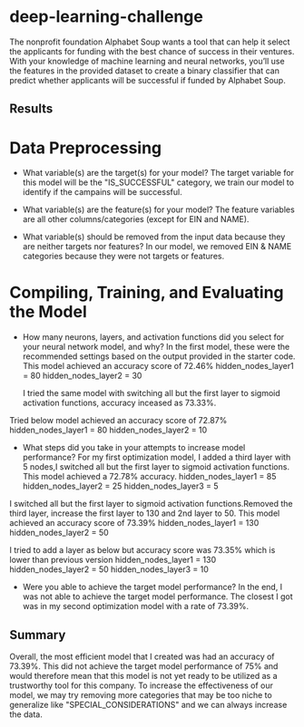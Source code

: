 # deep-learning-challenge

The nonprofit foundation Alphabet Soup wants a tool that can help it select the applicants for funding with the best chance of success in their ventures. With your knowledge of machine learning and neural networks, you’ll use the features in the provided dataset to create a binary classifier that can predict whether applicants will be successful if funded by Alphabet Soup.

## Results
# Data Preprocessing
* What variable(s) are the target(s) for your model?
  The target variable for this model will be the "IS_SUCCESSFUL" category, we train our model to identify if the campains will be successful.

* What variable(s) are the feature(s) for your model?
  The feature variables are all other columns/categories (except for EIN and NAME).

* What variable(s) should be removed from the input data because they are neither targets nor features?
  In our model, we removed EIN & NAME categories because they were not targets or features.

# Compiling, Training, and Evaluating the Model

* How many neurons, layers, and activation functions did you select for your neural network model, and why?
  In the first model, these were the recommended settings based on the output provided in the starter code.  This model achieved an accuracy score of 72.46%
  hidden_nodes_layer1 = 80
  hidden_nodes_layer2 = 30

  I tried the same model with switching all but the first layer to sigmoid activation functions, accuracy inceased as 73.33%.

Tried below model achieved an accuracy score of 72.87%
hidden_nodes_layer1 = 80
hidden_nodes_layer2 = 10
  
* What steps did you take in your attempts to increase model performance?
For my first optimization model, I added a third layer with 5 nodes,I switched all but the first layer to sigmoid activation functions. This model achieved a 72.78% accuracy.
hidden_nodes_layer1 = 85
hidden_nodes_layer2 = 25
hidden_nodes_layer3 = 5


I switched all but the first layer to sigmoid activation functions.Removed the third layer, increase the first layer to 130 and 2nd layer to 50. This model achieved an accuracy score of 73.39%
hidden_nodes_layer1 = 130
hidden_nodes_layer2 = 50

I tried to add a layer as below but accuracy score was 73.35% which is lower than previous version
hidden_nodes_layer1 = 130
hidden_nodes_layer2 = 50
hidden_nodes_layer3 = 10

* Were you able to achieve the target model performance?
In the end, I was not able to achieve the target model performance. The closest I got was in my second optimization model with a rate of 73.39%.

## Summary
Overall, the most efficient model that I created was had an accuracy of 73.39%. 
This did not achieve the target model performance of 75% and would therefore mean that this model is not yet ready to be utilized as a trustworthy tool for this company.
To increase the effectiveness of our model, we may try removing more categories that may be too niche to generalize like "SPECIAL_CONSIDERATIONS" and we can always increase the data.
